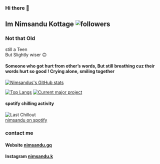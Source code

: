 ### Hi there 👋

## Im Nimsandu Kottage ![followers](https://img.shields.io/github/followers/nimsandu?style=social)

### Not that Old
still a Teen
<br>
But Slightly wiser 🙃

#### Someone who got hurt from other’s words, But still breathing cuz their words hurt so good ! Crying alone, smiling together


  
  [![Nimsandus's GitHub stats](https://github-readme-stats.vercel.app/api?username=nimsandu&show_icons=true&theme=dark)](https://github.com/nimsandu)
  
  [![Top Langs](https://github-readme-stats.vercel.app/api/top-langs/?username=nimsandu&theme=dark&langs_count=3)](https://github.com/nimsandu) [![Current major project](https://github-readme-stats.vercel.app/api/pin/?username=nimsandu&repo=spicetify-bloom&theme=dark)](https://github.com/nimsandu/spicetify-bloom)
  
  #### spotify chilling activity <br>
  
  ![Last Chillout](https://spotify-recently-played-readme.vercel.app/api?user=h9h35ieyknj01kyuvr8snbcjg&width={1000})
  <br>
  [nimsandu on spotify](https://open.spotify.com/user/h9h35ieyknj01kyuvr8snbcjg)
  



### contact me
#### Website [nimsandu.gq](https://nimsandu.gq)
#### Instagram [nimsandu.k](https://instagram.com/nimsandu.k/)
<dev>
  
</dev>
<!--
**nimsandu/nimsandu** is a ✨ _special_ ✨ repository because its `README.md` (this file) appears on your GitHub profile.

Here are some ideas to get you started:

- 🔭 I’m currently working on ...
- 🌱 I’m currently learning ...
- 👯 I’m looking to collaborate on ...
- 🤔 I’m looking for help with ...
- 💬 Ask me about ...
- 📫 How to reach me: ...
- 😄 Pronouns: ...
- ⚡ Fun fact: ...
-->
